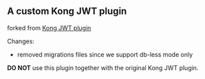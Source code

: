 ## A custom Kong JWT plugin
  
forked from [Kong JWT plugin](https://github.com/Kong/kong/tree/3.3.0/kong/plugins/jwt)  
  
Changes:
- removed migrations files since we support db-less mode only

**DO NOT** use this plugin together with the original Kong JWT plugin.

